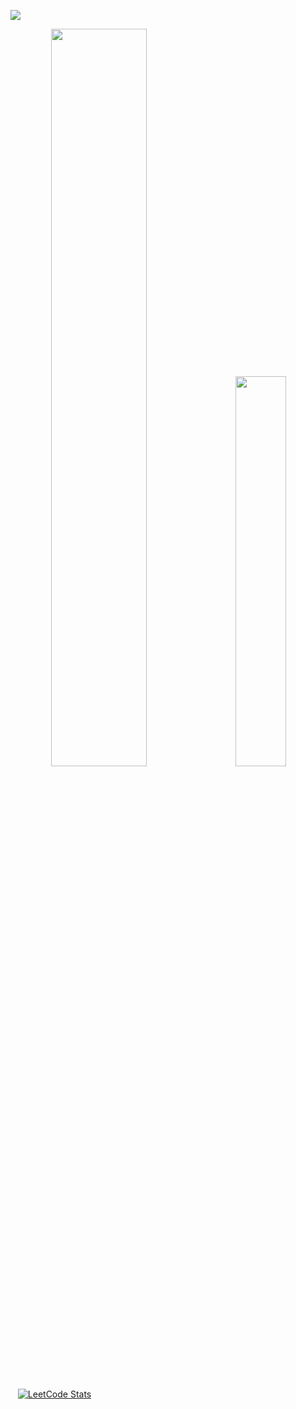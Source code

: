 

 ![](https://komarev.com/ghpvc/?username=ctrl-alt-caleb&label=PROFILE+VIEWS)


<div class='container'align = 'center'>
<img style="height: auto; width: 55%;" class="img" src="https://github-readme-stats.vercel.app/api?username=ctrl-alt-caleb&show_icons=true&theme=blue-green"/>
&nbsp;
&nbsp;
<img style="height: auto; width: 40%;" class="img" src="https://github-readme-stats.vercel.app/api/top-langs/?username=ctrl-alt-caleb&theme=blue-green&langs_count=8&layout=compact" />
</div>
<br>

&nbsp;&nbsp;&nbsp;[![LeetCode Stats](https://leetcode.card.workers.dev/c4leb?theme=dark&font=baloo&extension=activity&cache=0)](https://leetcode.com/c4leb/)
